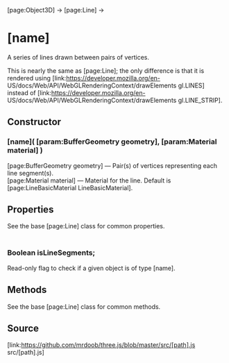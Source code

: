 [page:Object3D] → [page:Line] →

# [name]

A series of lines drawn between pairs of vertices.  
  
This is nearly the same as [page:Line]; the only difference is that it is
rendered using [link:https://developer.mozilla.org/en-
US/docs/Web/API/WebGLRenderingContext/drawElements gl.LINES] instead of
[link:https://developer.mozilla.org/en-
US/docs/Web/API/WebGLRenderingContext/drawElements gl.LINE_STRIP].

## Constructor

###  [name]( [param:BufferGeometry geometry], [param:Material material] )

[page:BufferGeometry geometry] — Pair(s) of vertices representing each line
segment(s).  
[page:Material material] — Material for the line. Default is
[page:LineBasicMaterial LineBasicMaterial].

## Properties

See the base [page:Line] class for common properties.

### <br/> Boolean isLineSegments; <br/>

Read-only flag to check if a given object is of type [name].

## Methods

See the base [page:Line] class for common methods.

## Source

[link:https://github.com/mrdoob/three.js/blob/master/src/[path].js
src/[path].js]

